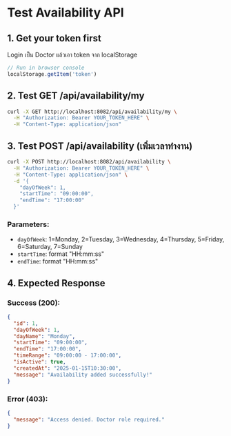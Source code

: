 # Test Availability API

## 1. Get your token first
Login เป็น Doctor แล้วเอา token จาก localStorage

```javascript
// Run in browser console
localStorage.getItem('token')
```

## 2. Test GET /api/availability/my

```bash
curl -X GET http://localhost:8082/api/availability/my \
  -H "Authorization: Bearer YOUR_TOKEN_HERE" \
  -H "Content-Type: application/json"
```

## 3. Test POST /api/availability (เพิ่มเวลาทำงาน)

```bash
curl -X POST http://localhost:8082/api/availability \
  -H "Authorization: Bearer YOUR_TOKEN_HERE" \
  -H "Content-Type: application/json" \
  -d '{
    "dayOfWeek": 1,
    "startTime": "09:00:00",
    "endTime": "17:00:00"
  }'
```

### Parameters:
- `dayOfWeek`: 1=Monday, 2=Tuesday, 3=Wednesday, 4=Thursday, 5=Friday, 6=Saturday, 7=Sunday
- `startTime`: format "HH:mm:ss"
- `endTime`: format "HH:mm:ss"

## 4. Expected Response

### Success (200):
```json
{
  "id": 1,
  "dayOfWeek": 1,
  "dayName": "Monday",
  "startTime": "09:00:00",
  "endTime": "17:00:00",
  "timeRange": "09:00:00 - 17:00:00",
  "isActive": true,
  "createdAt": "2025-01-15T10:30:00",
  "message": "Availability added successfully!"
}
```

### Error (403):
```json
{
  "message": "Access denied. Doctor role required."
}
```